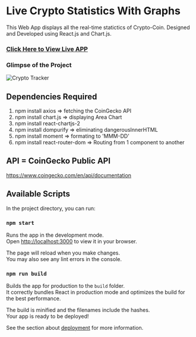 # Live Crypto Statistics With Graphs
This Web App displays all the real-time statictics of Crypto-Coin. 
Designed and Developed using React.js and Chart.js. 

### [Click Here to View Live APP](https://live-crypto-statistics.onrender.com/)


### Glimpse of the Project
![Crypto Tracker](https://portfolio-using-react-js.onrender.com/static/media/project5.d7cffe82dd28b177e917.png)


## Dependencies Required

1. npm install axios => fetching the CoinGecko API
2. npm install chart.js => displaying Area Chart
3. npm install react-chartjs-2
4. npm install dompurify => eliminating dangerousInnerHTML
5. npm install moment => formating to 'MMM-DD'
6. npm install react-router-dom => Routing from 1 component to another

## API = CoinGecko Public API
https://www.coingecko.com/en/api/documentation

## Available Scripts

In the project directory, you can run:

### `npm start`

Runs the app in the development mode.\
Open [http://localhost:3000](http://localhost:3000) to view it in your browser.

The page will reload when you make changes.\
You may also see any lint errors in the console.

### `npm run build`

Builds the app for production to the `build` folder.\
It correctly bundles React in production mode and optimizes the build for the best performance.

The build is minified and the filenames include the hashes.\
Your app is ready to be deployed!

See the section about [deployment](https://facebook.github.io/create-react-app/docs/deployment) for more information.
